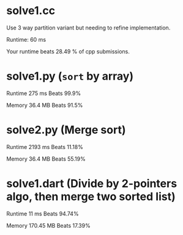 # solve1.cc

Use 3 way partition variant but needing to refine implementation.

Runtime: 60 ms

Your runtime beats 28.49 % of cpp submissions.

# solve1.py (`sort` by array)

Runtime 275 ms Beats 99.9%

Memory 36.4 MB Beats 91.5%

# solve2.py (Merge sort)

Runtime 2193 ms Beats 11.18%

Memory 36.4 MB Beats 55.19%

# solve1.dart (Divide by 2-pointers algo, then merge two sorted list)

Runtime 11 ms Beats 94.74%

Memory 170.45 MB Beats 17.39%

